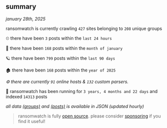 
## summary
_january 28th, 2025_

ransomwatch is currently crawling `427` sites belonging to `208` unique groups

⏲ there have been `3` posts within the `last 24 hours`

🦈 there have been `168` posts within the `month of january`

🪐 there have been `799` posts within the `last 90 days`

🏚 there have been `168` posts within the `year of 2025`

_⚙️ there are currently `91` online hosts & `132` custom parsers._

🦕 ransomwatch has been running for `3 years, 4 months and 22 days` and indexed `14313` posts

_all data  [(groups)](http://ransomwhat.telemetry.ltd/groups) and [(posts)](http://ransomwhat.telemetry.ltd/posts) is available in JSON (updated hourly)_

> ransomwatch is fully [open source](https://github.com/joshhighet/ransomwatch#ransomwatch--). please consider [sponsoring](https://github.com/sponsors/joshhighet) if you find it useful!
